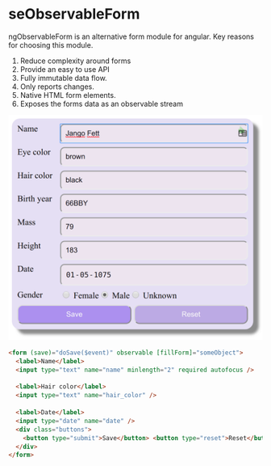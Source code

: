 # seObservableForm

ngObservableForm is an alternative form module for angular.
Key reasons for choosing this module.

1. Reduce complexity around forms
2. Provide an easy to use API
3. Fully immutable data flow.
4. Only reports changes.
5. Native HTML form elements.
6. Exposes the forms data as an observable stream

![sample](./documentation/assets/sample1.png)


```HTML
<form (save)="doSave($event)" observable [fillForm]="someObject">
  <label>Name</label>
  <input type="text" name="name" minlength="2" required autofocus />

  <label>Hair color</label>
  <input type="text" name="hair_color" />

  <label>Date</label>
  <input type="date" name="date" />
  <div class="buttons">
    <button type="submit">Save</button> <button type="reset">Reset</button>
  </div>
</form>
```

